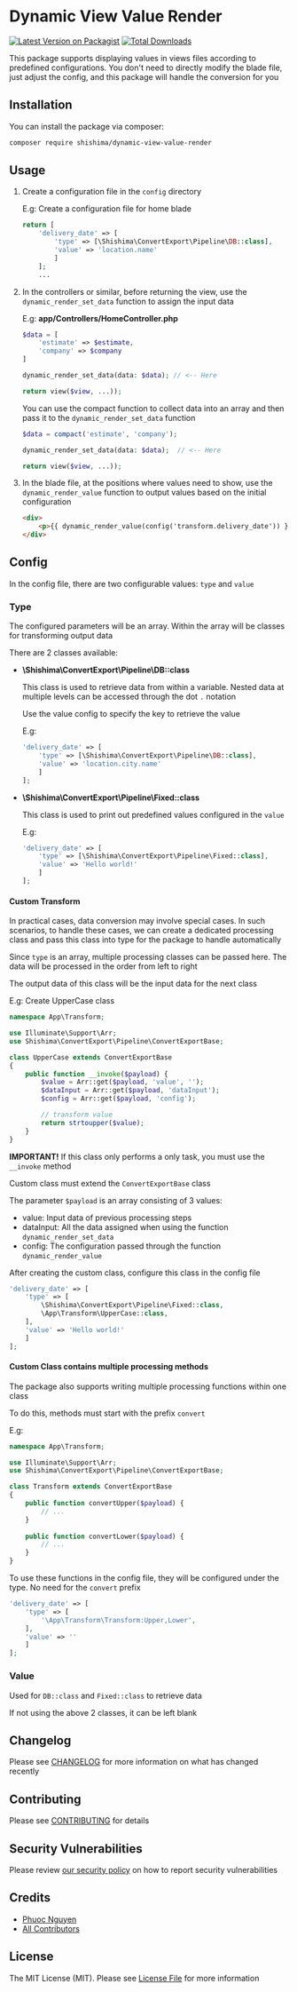 # Dynamic View Value Render

[![Latest Version on Packagist](https://img.shields.io/packagist/v/shishima/dynamic-view-value-render.svg?style=flat-square)](https://packagist.org/packages/shishima/dynamic-view-value-render)
[![Total Downloads](https://img.shields.io/packagist/dt/shishima/dynamic-view-value-render.svg?style=flat-square)](https://packagist.org/packages/shishima/dynamic-view-value-render)

This package supports displaying values in views files according to predefined configurations. You don't need to directly modify the blade file, just adjust the config, and this package will handle the conversion for you

## Installation

You can install the package via composer:

```bash
composer require shishima/dynamic-view-value-render
```

## Usage

1. Create a configuration file in the `config` directory

   E.g: Create a configuration file for home blade

    ```php
    return [
        'delivery_date' => [
            'type' => [\Shishima\ConvertExport\Pipeline\DB::class],
            'value' => 'location.name'
            ]
        ];
        ...
    ```

2. In the controllers or similar, before returning the view, use the `dynamic_render_set_data` function to assign the input data

    E.g: **app/Controllers/HomeController.php**

    ```php
    $data = [
        'estimate' => $estimate,
        'company' => $company
   ]

    dynamic_render_set_data(data: $data); // <-- Here
   
    return view($view, ...));
    ```

   You can use the compact function to collect data into an array and then pass it to the `dynamic_render_set_data` function

    ```php
    $data = compact('estimate', 'company');

    dynamic_render_set_data(data: $data);  // <-- Here

    return view($view, ...));
    ```

3. In the blade file, at the positions where values need to show, use the `dynamic_render_value` function to output values based on the initial configuration

    ```html
    <div>
        <p>{{ dynamic_render_value(config('transform.delivery_date')) }}</p>
    </div>
   ```

## Config

In the config file, there are two configurable values: `type` and `value`

### Type
The configured parameters will be an array. Within the array will be classes for transforming output data

There are 2 classes available:

- **\Shishima\ConvertExport\Pipeline\DB::class**

    This class is used to retrieve data from within a variable. Nested data at multiple levels can be accessed through the dot `.` notation

    Use the value config to specify the key to retrieve the value

    E.g:

    ```php
    'delivery_date' => [
        'type' => [\Shishima\ConvertExport\Pipeline\DB::class],
        'value' => 'location.city.name'
        ]
    ];
   ```

-  **\Shishima\ConvertExport\Pipeline\Fixed::class**

   This class is used to print out predefined values configured in the `value`

   E.g:

    ```php
    'delivery_date' => [
        'type' => [\Shishima\ConvertExport\Pipeline\Fixed::class],
        'value' => 'Hello world!'
        ]
    ];
   ```

#### Custom Transform

In practical cases, data conversion may involve special cases. In such scenarios, to handle these cases, we can create a dedicated processing class and pass this class into type for the package to handle automatically

Since `type` is an array, multiple processing classes can be passed here. The data will be processed in the order from left to right

The output data of this class will be the input data for the next class

E.g: Create UpperCase class

```php
namespace App\Transform;

use Illuminate\Support\Arr;
use Shishima\ConvertExport\Pipeline\ConvertExportBase;

class UpperCase extends ConvertExportBase
{
    public function __invoke($payload) {
        $value = Arr::get($payload, 'value', '');
        $dataInput = Arr::get($payload, 'dataInput');
        $config = Arr::get($payload, 'config');

        // transform value
        return strtoupper($value);
    }
}
```

__IMPORTANT!__ If this class only performs a only task, you must use the `__invoke` method

Custom class must extend the `ConvertExportBase` class

The parameter `$payload` is an array consisting of 3 values:

- value: Input data of previous processing steps
- dataInput: All the data assigned when using the function `dynamic_render_set_data`
- config: The configuration passed through the function `dynamic_render_value`

After creating the custom class, configure this class in the config file

```php
'delivery_date' => [
    'type' => [
        \Shishima\ConvertExport\Pipeline\Fixed::class,
        \App\Transform\UpperCase::class,
    ],
    'value' => 'Hello world!'
    ]
];
```

#### Custom Class contains multiple processing methods

The package also supports writing multiple processing functions within one class

To do this, methods must start with the prefix `convert`

E.g:

```php
namespace App\Transform;

use Illuminate\Support\Arr;
use Shishima\ConvertExport\Pipeline\ConvertExportBase;

class Transform extends ConvertExportBase
{
    public function convertUpper($payload) {
        // ...
    }
    
    public function convertLower($payload) {
        // ...
    }
}
```


To use these functions in the config file, they will be configured under the type. No need for the `convert` prefix

```php
'delivery_date' => [
    'type' => [
        '\App\Transform\Transform:Upper,Lower',
    ],
    'value' => ''
    ]
];
```

### Value

Used for `DB::class` and `Fixed::class` to retrieve data

If not using the above 2 classes, it can be left blank

## Changelog

Please see [CHANGELOG](CHANGELOG.md) for more information on what has changed recently

## Contributing

Please see [CONTRIBUTING](CONTRIBUTING.md) for details

## Security Vulnerabilities

Please review [our security policy](../../security/policy) on how to report security vulnerabilities

## Credits

- [Phuoc Nguyen](https://github.com/shishima123)
- [All Contributors](../../contributors)

## License

The MIT License (MIT). Please see [License File](LICENSE.md) for more information
